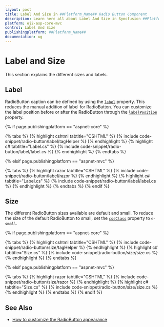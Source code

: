 ```yaml
---
layout: post
title: Label And Size in ##Platform_Name## Radio Button Component
description: Learn here all about Label And Size in Syncfusion ##Platform_Name## Radio Button component of Syncfusion Essential JS 2 and more.
platform: ej2-asp-core-mvc
control: Label And Size
publishingplatform: ##Platform_Name##
documentation: ug
---
```



# Label and Size

This section explains the different sizes and labels.

## Label

RadioButton caption can be defined by using the [`label`](https://help.syncfusion.com/cr/aspnetcore-js2/Syncfusion.EJ2.Buttons.RadioButton.html#Syncfusion_EJ2_Buttons_RadioButton_Label) property.
This reduces the manual addition of label for RadioButton. You can customize the label position before or after the RadioButton through the [`labelPosition`](https://help.syncfusion.com/cr/aspnetcore-js2/Syncfusion.EJ2.Buttons.RadioButton.html#Syncfusion_EJ2_Buttons_RadioButton_LabelPosition) property.

{% if page.publishingplatform == "aspnet-core" %}

{% tabs %}
{% highlight cshtml tabtitle="CSHTML" %}
{% include code-snippet/radio-button/label/tagHelper %}
{% endhighlight %}
{% highlight c# tabtitle="Label.cs" %}
{% include code-snippet/radio-button/label/label.cs %}
{% endhighlight %}
{% endtabs %}

{% elsif page.publishingplatform == "aspnet-mvc" %}

{% tabs %}
{% highlight razor tabtitle="CSHTML" %}
{% include code-snippet/radio-button/label/razor %}
{% endhighlight %}
{% highlight c# tabtitle="Label.cs" %}
{% include code-snippet/radio-button/label/label.cs %}
{% endhighlight %}
{% endtabs %}
{% endif %}



## Size

The different RadioButton sizes available are default and small. To reduce the size of the default RadioButton to small, set the [`cssClass`](https://help.syncfusion.com/cr/aspnetcore-js2/Syncfusion.EJ2.Buttons.RadioButton.html#Syncfusion_EJ2_Buttons_RadioButton_CssClass) property to `e-small`.

{% if page.publishingplatform == "aspnet-core" %}

{% tabs %}
{% highlight cshtml tabtitle="CSHTML" %}
{% include code-snippet/radio-button/size/tagHelper %}
{% endhighlight %}
{% highlight c# tabtitle="Size.cs" %}
{% include code-snippet/radio-button/size/size.cs %}
{% endhighlight %}
{% endtabs %}

{% elsif page.publishingplatform == "aspnet-mvc" %}

{% tabs %}
{% highlight razor tabtitle="CSHTML" %}
{% include code-snippet/radio-button/size/razor %}
{% endhighlight %}
{% highlight c# tabtitle="Size.cs" %}
{% include code-snippet/radio-button/size/size.cs %}
{% endhighlight %}
{% endtabs %}
{% endif %}



## See Also

* [How to customize the RadioButton appearance](./how-to/customize-radiobutton-appearance)